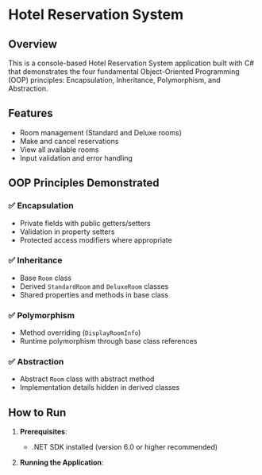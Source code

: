 # Hotel Reservation System

## Overview
This is a console-based Hotel Reservation System application built with C# that demonstrates the four fundamental Object-Oriented Programming (OOP) principles: Encapsulation, Inheritance, Polymorphism, and Abstraction.

## Features
- Room management (Standard and Deluxe rooms)
- Make and cancel reservations
- View all available rooms
- Input validation and error handling

## OOP Principles Demonstrated

### ✅ Encapsulation
- Private fields with public getters/setters
- Validation in property setters
- Protected access modifiers where appropriate

### ✅ Inheritance
- Base `Room` class
- Derived `StandardRoom` and `DeluxeRoom` classes
- Shared properties and methods in base class

### ✅ Polymorphism
- Method overriding (`DisplayRoomInfo`)
- Runtime polymorphism through base class references

### ✅ Abstraction
- Abstract `Room` class with abstract method
- Implementation details hidden in derived classes

## How to Run

1. **Prerequisites**:
   - .NET SDK installed (version 6.0 or higher recommended)

2. **Running the Application**:
